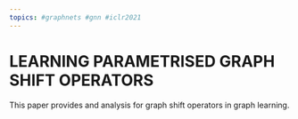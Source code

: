 ```yaml
---
topics: #graphnets #gnn #iclr2021
---
```



#  LEARNING PARAMETRISED GRAPH SHIFT OPERATORS

This paper provides and analysis for graph shift operators in graph learning. 